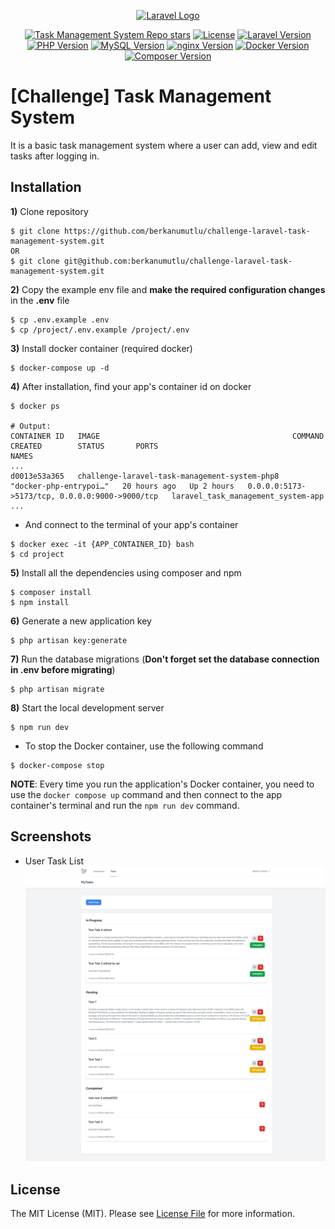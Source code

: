 <p align="center"><a href="https://laravel.com" target="_blank" rel="nofollow"><img src="https://raw.githubusercontent.com/laravel/art/master/logo-lockup/5%20SVG/2%20CMYK/1%20Full%20Color/laravel-logolockup-cmyk-red.svg" width="400" alt="Laravel Logo"></a></p>

<p align="center">
<a href="https://github.com/berkanumutlu/challenge-laravel-task-management-system/stargazers" rel="nofollow"><img src="https://img.shields.io/github/stars/berkanumutlu/challenge-laravel-task-management-system?style=flat&logo=github" alt="Task Management System Repo stars"></a>
<a href="https://github.com/berkanumutlu/challenge-laravel-task-management-system/blob/master/LICENSE" target="_blank" rel="nofollow"><img src="https://img.shields.io/github/license/berkanumutlu/challenge-laravel-task-management-system" alt="License"></a>
<a href="https://laravel.com/docs/10.x" target="_blank" rel="nofollow"><img src="https://img.shields.io/badge/Laravel-v10.48.28-FF2D20?logo=laravel&logoColor=white&labelColor=FF2D20" alt="Laravel Version"></a>
<a href="https://www.php.net/releases/8_1_23.php" target="_blank" rel="nofollow"><img src="https://img.shields.io/badge/PHP-v8.1.23-777BB4?logo=php&logoColor=white&labelColor=777BB4" alt="PHP Version"></a>
<a href="https://dev.mysql.com/doc/relnotes/mysql/8.0/en/news-8-0-39.html" target="_blank" rel="nofollow"><img src="https://img.shields.io/badge/MySQL-v8.0.39-F29111?logo=mysql&logoColor=white&labelColor=00758F" alt="MySQL Version"></a>
<a href="https://nginx.org" target="_blank" rel="nofollow"><img src="https://img.shields.io/badge/nginx-v1.25.5-009639?logo=nginx&logoColor=white&labelColor=009639" alt="nginx Version"></a>
<a href="https://www.docker.com" target="_blank" rel="nofollow"><img src="https://img.shields.io/badge/Docker-v4.36.0-2496ED?logo=docker&logoColor=white&labelColor=2496ED" alt="Docker Version"></a>
<a href="https://getcomposer.org" target="_blank" rel="nofollow"><img src="https://img.shields.io/badge/Composer-v2.6.5-885630?logo=composer&logoColor=white&labelColor=885630" alt="Composer Version"></a>
</p>

# [Challenge] Task Management System

It is a basic task management system where a user can add, view and edit tasks after logging in.

## Installation

**1)** Clone repository

```shell
$ git clone https://github.com/berkanumutlu/challenge-laravel-task-management-system.git
OR
$ git clone git@github.com:berkanumutlu/challenge-laravel-task-management-system.git
```

**2)** Copy the example env file and **make the required configuration changes** in the **.env** file

```shell
$ cp .env.example .env
$ cp /project/.env.example /project/.env
```

**3)** Install docker container (required docker)

```shell
$ docker-compose up -d
```

**4)** After installation, find your app's container id on docker

```shell
$ docker ps

# Output:
CONTAINER ID   IMAGE                                           COMMAND                  CREATED        STATUS       PORTS                                            NAMES
...        
d0013e53a365   challenge-laravel-task-management-system-php8   "docker-php-entrypoi…"   20 hours ago   Up 2 hours   0.0.0.0:5173->5173/tcp, 0.0.0.0:9000->9000/tcp   laravel_task_management_system-app       
...
```

- And connect to the terminal of your app's container

```shell
$ docker exec -it {APP_CONTAINER_ID} bash
$ cd project
```

**5)** Install all the dependencies using composer and npm

```shell
$ composer install
$ npm install
```

**6)** Generate a new application key

```shell
$ php artisan key:generate
```

**7)** Run the database migrations (**Don't forget set the database connection in .env before migrating**)

```shell
$ php artisan migrate
```

**8)** Start the local development server

```shell
$ npm run dev
```

- To stop the Docker container, use the following command

```shell
$ docker-compose stop
```

**NOTE**: Every time you run the application's Docker container, you need to use the ```docker compose up``` command and
then connect to the app container's terminal and run the ```npm run dev``` command.

## Screenshots

- User Task List
  ![User Task List](screenshots/user_task_list.png)

## License

The MIT License (MIT). Please see [License File](LICENSE) for more information.